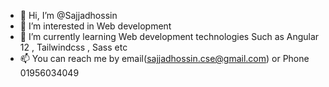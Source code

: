- 👋 Hi, I’m @Sajjadhossin
- 👀 I’m interested in Web development 
- 🌱 I’m currently learning Web development technologies Such as Angular 12 , Tailwindcss , Sass etc
- 📫 You can reach me by email(sajjadhossin.cse@gmail.com) or Phone 01956034049

<!---
Sajjadhossin/Sajjadhossin is a ✨ special ✨ repository because its `README.md` (this file) appears on your GitHub profile.
You can click the Preview link to take a look at your changes.
--->
